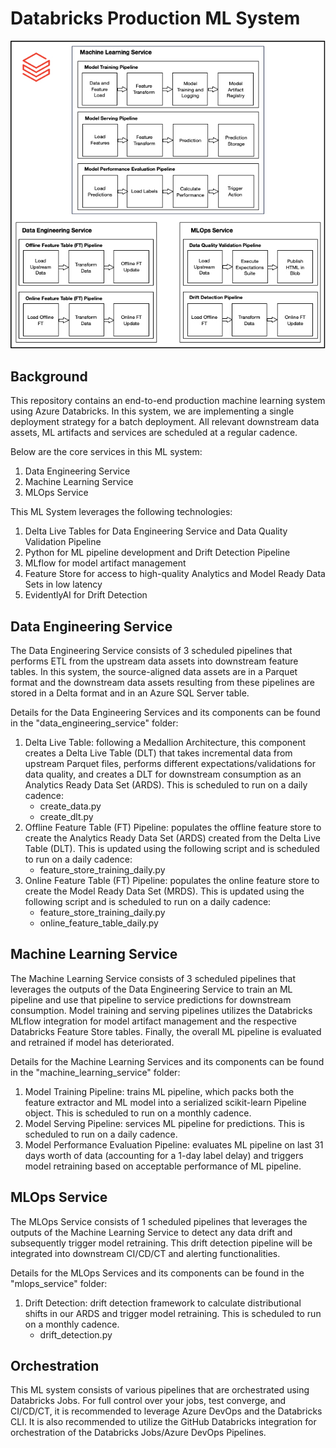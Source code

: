 # Databricks Production ML System

![Screenshot](databricks_production_ml_system/docs/images/architecture_diagram.jpg)

## Background
This repository contains an end-to-end production machine learning system using Azure Databricks. In this system, we are implementing a single deployment strategy for a batch deployment. All relevant downstream data assets, ML artifacts and services are scheduled at a regular cadence.

Below are the core services in this ML system:
1. Data Engineering Service
2. Machine Learning Service
3. MLOps Service

This ML System leverages the following technologies:
1. Delta Live Tables for Data Engineering Service and Data Quality Validation Pipeline
2. Python for ML pipeline development and Drift Detection Pipeline
3. MLflow for model artifact management
4. Feature Store for access to high-quality Analytics and Model Ready Data Sets in low latency
5. EvidentlyAI for Drift Detection

## Data Engineering Service

The Data Engineering Service consists of 3 scheduled pipelines that performs ETL from the upstream data assets into downstream feature tables. In this system, the source-aligned data assets are in a Parquet format and the downstream data assets resulting from these pipelines are stored in a Delta format and in an Azure SQL Server table. 

Details for the Data Engineering Services and its components can be found in the "data_engineering_service" folder: 
1. Delta Live Table: following a Medallion Architecture, this component creates a Delta Live Table (DLT) that takes incremental data from upstream Parquet files, performs different expectations/validations for data quality, and creates a DLT for downstream consumption as an Analytics Ready Data Set (ARDS). This is scheduled to run on a daily cadence:
    - create_data.py
    - create_dlt.py
2. Offline Feature Table (FT) Pipeline: populates the offline feature store to create the Analytics Ready Data Set (ARDS) created from the Delta Live Table (DLT). This is updated using the following script and is scheduled to run on a daily cadence:
    - feature_store_training_daily.py
3. Online Feature Table (FT) Pipeline: populates the online feature store to create the Model Ready Data Set (MRDS). This is updated using the following script and is scheduled to run on a daily cadence:
    - feature_store_training_daily.py
    - online_feature_table_daily.py

## Machine Learning Service

The Machine Learning Service consists of 3 scheduled pipelines that leverages the outputs of the Data Engineering Service to train an ML pipeline and use that pipeline to service predictions for downstream consumption. Model training and serving pipelines utilizes the Databricks MLflow integration for model artifact management and the respective Databricks Feature Store tables. Finally, the overall ML pipeline is evaluated and retrained if model has deteriorated.

Details for the Machine Learning Services and its components can be found in the "machine_learning_service" folder: 
1. Model Training Pipeline: trains ML pipeline, which packs both the feature extractor and ML model into a serialized scikit-learn Pipeline object. This is scheduled to run on a monthly cadence.
2. Model Serving Pipeline: services ML pipeline for predictions. This is scheduled to run on a daily cadence.
3. Model Performance Evaluation Pipeline: evaluates ML pipeline on last 31 days worth of data (accounting for a 1-day label delay) and triggers model retraining based on acceptable performance of ML pipeline.

## MLOps Service

The MLOps Service consists of 1 scheduled pipelines that leverages the outputs of the Machine Learning Service to detect any data drift and subsequently trigger model retraining. This drift detection pipeline will be integrated into downstream CI/CD/CT and alerting functionalities.

Details for the MLOps Services and its components can be found in the "mlops_service" folder: 
1. Drift Detection: drift detection framework to calculate distributional shifts in our ARDS and trigger model retraining. This is scheduled to run on a monthly cadence.
    - drift_detection.py

## Orchestration
This ML system consists of various pipelines that are orchestrated using Databricks Jobs. For full control over your jobs, test converge, and CI/CD/CT, it is recommended to leverage Azure DevOps and the Databricks CLI. It is also recommended to utilize the GitHub Databricks integration for orchestration of the Databricks Jobs/Azure DevOps Pipelines.


